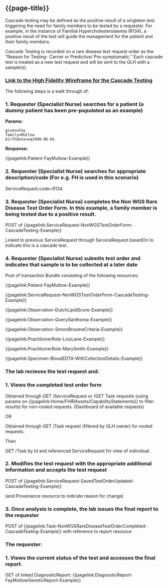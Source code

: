 ## {{page-title}}

Cascade testing may be defined as the positive result of a singleton test triggering the need for family members to be tested by a requester. For example, in the instance of Familial Hypercholesterolaemia (R134), a positive result of the test will guide the management for the patient and their family members. 

Cascade Testing is recorded on a rare disease test request order as the “Reason for Testing- Carrier or Predictive/ Pre-symptomatic.” Each cascade test is treated as a new test request and will be sent to the GLH with a sample(s). 

### [Link to the High Fidelity Wireframe for the Cascade Testing](https://ytlqh0.axshare.com/)

The following steps is a walk through of:

### 1. Requester (Specialist Nurse) searches for a patient (a dummy patient has been pre-populated as an example)

**Params:**
```
given=Fay
family=Mutlow
birthdate=eq1990-06-01
```

**Response:**

{{pagelink:Patient-FayMutlow-Example}}

### 2. Requester (Specialist Nurse) searches for appropriate description/code (For e.g. FH is used in this scenario)

ServiceRequest.code=R134

### 3. Requester (Specialist Nurse) completes the Non WGS Rare Disease Test Order Form. In this example, a family member is being tested due to a positive result.

POST of {{pagelink:ServiceRequest-NonWGSTestOrderForm-CascadeTesting-Example}}

Linked to previous ServiceRequest through ServiceRequest.basedOn to indicate this is a cascade test.

### 4. Requester (Specialist Nurse) submits test order and indicates that sample is to be collected at a later date

Post of transaction Bundle consisting of the following resources:

{{pagelink:Patient-FayMutlow-Example}}

{{pagelink:ServiceRequest-NonWGSTestOrderForm-CascadeTesting-Example}}

{{pagelink:Observation-DutchLipidScore-Example}}

{{pagelink:Observation-QueryXanthoma-Example}}

{{pagelink:Observation-SimonBroomeCriteria-Example}}

{{pagelink:PractitionerRole-LoisLane-Example}}

{{pagelink:PractitionerRole-MarySmith-Example}}

{{pagelink:Specimen-BloodEDTA-WithCollectoinDetails-Example}}

### The lab recieves the test request and:

### 1. Views the completed test order form

Obtained through GET /ServiceRequest or /GET Task requests (using params on {{pagelink:Home/FHIRAssets/CapabilityStatements}} to filter results) for non-routed requests. (Dashboard of available requests)

OR

Obtained through GET /Task request (filtered by GLH owner) for routed requests.

Then

GET /Task by Id and referenced ServiceRequest for view of individual.

### 2. Modifies the test request with the appropriate additional information and accepts the test request

POST of {{pagelink:ServiceRequest-SavedTestOrderUpdated-CascadeTesting-Example}}

(and Provenance resource to indicate reason for change)

### 3. Once analysis is complete, the lab issues the final report to the requester

POST of {{pagelink:Task-NonWGSRareDiseaseTestOrderCompleted-CascadeTesting-Example}} with reference to report resource

### The requester:

### 1. Views the current status of the test and accesses the final report.

GET of linked DiagnosticReport: {{pagelink:DiagnosticReport-FayMutlowGeneticReport-Example}}